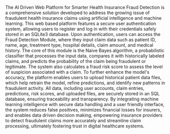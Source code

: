 The AI Driven Web Platform for Smarter Health Insurance Fraud Detection is a 
comprehensive solution developed to address the growing issue of fraudulent health 
insurance claims using artificial intelligence and machine learning. This web based 
platform features a secure user authentication system, allowing users to register and log in 
with their credentials safely stored in an SQLite3 database. Upon authentication, users can 
access the Fraud Detection Module, where they input claim data such as patient ID, name, 
age, treatment type, hospital details, claim amount, and medical history. The core of this 
module is the Naive Bayes algorithm, a probabilistic classifier that processes the input 
data, compares it with historically labeled claims, and predicts the probability of the claim 
being fraudulent or legitimate. The system also calculates a fraud risk score to assess the 
level of suspicion associated with a claim. To further enhance the model's accuracy, the 
platform enables users to upload historical patient data files, which help retrain the model, 
refine predictions, and identify new patterns in fraudulent activity. All data, including user 
accounts, claim entries, predictions, risk scores, and uploaded files, are securely stored in 
an SQL database, ensuring traceability and transparency. By integrating machine learning 
intelligence with secure data handling and a user friendly interface, the system reduces 
false positives, minimizes financial losses for insurers, and enables data driven decision 
making, empowering insurance providers to detect fraudulent claims more accurately and 
streamline claim processing, ultimately fostering trust in digital healthcare systems. 
